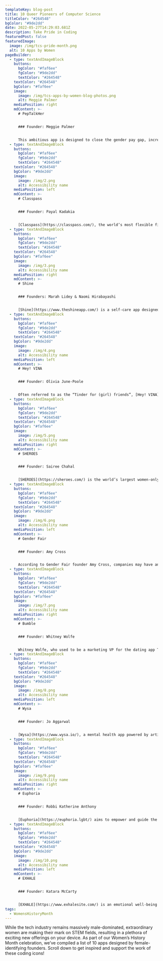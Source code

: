 ```yaml
---
templateKey: blog-post
title: 10 Queer Pioneers of Computer Science
titleColor: "#264548"
bgColor: "#9de2dd"
date: 2022-05-27T14:29:03.681Z
description: Take Pride in Coding
featuredPost: false
featuredImage:
  image: /img/tcs-pride-month.png
  alt: 10 Apps by Women
pageBuilder:
  - type: textAndImageBlock
    buttons:
      bgColor: "#faf6ee"
      fgColor: "#9de2dd"
      textColor: "#264548"
    textColor: "#264548"
    bgColor: "#faf6ee"
    image:
      image: /img/tcs-apps-by-women-blog-photos.png
      alt: Meggie Palmer
    mediaPosition: right
    mdContent: >-
      # PepTalkHer


      ### Founder: Meggie Palmer


      This ambitious app is designed to close the gender pay gap, increase the number of women in executive positions, strengthen the talent pipeline, and achieve gender diversity in leadership. Founded by Meggie Palmer after her own experience of inequality at work, [PepTalkHer](https://www.peptalkher.com/) provides career pep talks and strategy sessions to women who are striving for greater professional recognition and success. It also helps users track their career successes and coaches them in confidence and negotiation skills, so they get every dollar and every promotion they deserve!
  - type: textAndImageBlock
    buttons:
      bgColor: "#faf6ee"
      fgColor: "#9de2dd"
      textColor: "#264548"
    textColor: "#264548"
    bgColor: "#9de2dd"
    image:
      image: /img/2.png
      alt: Accessibility name
    mediaPosition: left
    mdContent: >-
      # Classpass


      ### Founder: Payal Kadakia


      [Classpass](https://classpass.com/), the world’s most flexible fitness membership, was created by dancer Payal Kadakia after she spent hours on her laptop searching for an open ballet class, struggling to make sense of different schedules, prices, packages, and levels. With Classpass, you can book an hour of fitness at a variety of top-rated local fitness studios each month. Whether you hit up a boxing class, unwind with yoga, or tackle hills of new heights in a spin session, ClassPass makes it easy to prioritize your health.
  - type: textAndImageBlock
    buttons:
      bgColor: "#faf6ee"
      fgColor: "#9de2dd"
      textColor: "#264548"
    textColor: "#264548"
    bgColor: "#faf6ee"
    image:
      image: /img/3.png
      alt: Accessibility name
    mediaPosition: right
    mdContent: >-
      # Shine


      ### Founders: Marah Lidey & Naomi Hirabayashi


      [Shine](https://www.theshineapp.com/) is a self-care app designed to increase representation in and access to mental health care. The idea for the app was born when founders Marah Lidey and Naomi Hirabayashi, who are both women of color, didn't feel their experiences were often addressed in the world of wellness. Shine functions as a daily self-care check in, but what makes the app unique is how it incorporates current events, considering how headlines and crises might impact the mental health of its users. Shine also offers a collection of meditations in the app specific to Black well-being, including meditations on healing trauma and dealing with representation burnout.
  - type: textAndImageBlock
    buttons:
      bgColor: "#faf6ee"
      fgColor: "#9de2dd"
      textColor: "#264548"
    textColor: "#264548"
    bgColor: "#9de2dd"
    image:
      image: /img/4.png
      alt: Accessibility name
    mediaPosition: left
    mdContent: >-
      # Hey! VINA


      ### Founder: Olivia June-Poole


      Often referred to as the “Tinder for (girl) friends”, [Hey! VINA](https://www.heyvina.com/) is an app based on the premise that nothing makes us feel more confident, secure, happy, and free than a supportive group of friends. Frustrated by the difficulty she faced in finding like-minded women in the tech industry, founder Olivia June-Poole created Hey! VINA to provide women with the tools to connect, support, and empower each other. You can use Hey! VINA to find new platonic friends based on interest, occupation, and location — because friendships are an essential ingredient to living healthy lives!
  - type: textAndImageBlock
    buttons:
      bgColor: "#faf6ee"
      fgColor: "#9de2dd"
      textColor: "#264548"
    textColor: "#264548"
    bgColor: "#faf6ee"
    image:
      image: /img/5.png
      alt: Accessibility name
    mediaPosition: right
    mdContent: >-
      # SHEROES


      ### Founder: Sairee Chahal


      [SHEROES](https://sheroes.com/) is the world’s largest women-only social networking app, but it’s also much more than that. As part of its newest features, SHEROES provides micro-loans for female entrepreneurs at lower rates. This feature has made a particularly powerful impact in countries where women are barred from having credit scores or building credit. Women across the globe use SHEROES to talk about their hobbies, share recipes, access mental health support, and find expert advice on their professional, financial, and personal lives.
  - type: textAndImageBlock
    buttons:
      bgColor: "#faf6ee"
      fgColor: "#9de2dd"
      textColor: "#264548"
    textColor: "#264548"
    bgColor: "#9de2dd"
    image:
      image: /img/6.png
      alt: Accessibility name
    mediaPosition: left
    mdContent: >-
      # Gender Fair


      ### Founder: Amy Cross


      According to Gender Fair founder Amy Cross, companies may have an outsized role in shaping society — but people can shape company behavior. The [Gender Fair](https://www.genderfair.com/) app tracks companies’ commitment to gender equality so that consumers can make informed decisions about where they spend their money. By downloading the app, you can search and scan products while you shop in-store and access detailed information about a company’s gender fairness rating. Even better, the app gives you a voice, allowing you to communicate with companies and show them that their values impact your buying decisions, encouraging them to accelerate equality.
  - type: textAndImageBlock
    buttons:
      bgColor: "#faf6ee"
      fgColor: "#9de2dd"
      textColor: "#264548"
    textColor: "#264548"
    bgColor: "#faf6ee"
    image:
      image: /img/7.png
      alt: Accessibility name
    mediaPosition: right
    mdContent: >-
      # Bumble


      ### Founder: Whitney Wolfe


      Whitney Wolfe, who used to be a marketing VP for the dating app Tinder, designed [Bumble](https://bumble.com/) to help the smart, wonderful women in her life shake free from the often restrictive and outdated gender dynamics of love and romance. Bumble began as a dating app that allows only those who identify as female to send the first message, giving women+ the control and helping mitigate the awkwardness (and creepiness) that can plague online dating. Now, Bumble has expanded to include two additional  modes: Bumble BFF, which helps users meet new friends and build a supportive community, and Bumble Bizz, which is for professionals to connect and share expertise.
  - type: textAndImageBlock
    buttons:
      bgColor: "#faf6ee"
      fgColor: "#9de2dd"
      textColor: "#264548"
    textColor: "#264548"
    bgColor: "#9de2dd"
    image:
      image: /img/8.png
      alt: Accessibility name
    mediaPosition: left
    mdContent: >-
      # Wysa


      ### Founder: Jo Aggarwal


      [Wysa](https://www.wysa.io/), a mental health app powered by artificial intelligence, connects users with an anonymous, free, clinically assured AI mental wellness coach. Founder Jo Aggarwal designed Wysa to help compensate for the scarcity of therapists across the globe – even in countries with a relatively high therapist-to-population ratio, like the US, some therapists still have a year’s worth of patients on a waiting list. Aggarwal also emphasizes that the app is not a replacement for human therapy, but rather an additional tool for users who aren’t yet sure that they need therapy or don’t currently have access to a professional therapist. Wysa uses evidence-based cognitive-behavioral techniques (CBT), DBT, meditation, breathing, yoga, motivational interviewing and micro-actions to help you build mental resilience skills and, above all, feel better.
  - type: textAndImageBlock
    buttons:
      bgColor: "#faf6ee"
      fgColor: "#9de2dd"
      textColor: "#264548"
    textColor: "#264548"
    bgColor: "#faf6ee"
    image:
      image: /img/9.png
      alt: Accessibility name
    mediaPosition: right
    mdContent: >-
      # Euphoria


      ### Founder: Robbi Katherine Anthony


      [Euphoria](https://euphoria.lgbt/) aims to empower and guide the transgender community through every facet of their lives. The app provides daily affirmation and support for trans individuals, tailored to meet the user no matter where they are on their journey of transition. Founder Robbi Katherine Anthony was inspired to create Euphoria by her own experiences as a trans woman; with this app, she hopes to offer a technological solution to the confusion, pain, and isolation often felt in the trans community. “Our charter,” says Robbi, “is just to help people cross this chasm that is transition.”
  - type: textAndImageBlock
    buttons:
      bgColor: "#faf6ee"
      fgColor: "#9de2dd"
      textColor: "#264548"
    textColor: "#264548"
    bgColor: "#9de2dd"
    image:
      image: /img/10.png
      alt: Accessibility name
    mediaPosition: left
    mdContent: >-
      # EXHALE


      ### Founder: Katara McCarty


      [EXHALE](https://www.exhalesite.com/) is an emotional well-being app designed for Black, Indigenous, and Women of Color. Founder Katara McCarty, an entrepreneur dedicated to building brave spaces for BlWOC, seeks to provide a place of refuge and healing through the app. EXHALE features meditations, guided visualizations, breathwork, coaching talks, and daily affirmations to help users invest in themselves and cultivate lasting energy.
tags:
  - WomensHistoryMonth
---
```

While the tech industry remains massively male-dominated, extraordinary women are making their mark on STEM fields, resulting in a plethora of exciting new offerings on your device. As part of our Women’s History Month celebration, we’ve compiled a list of 10 apps designed by female-identifying founders. Scroll down to get inspired and support the work of these coding icons!